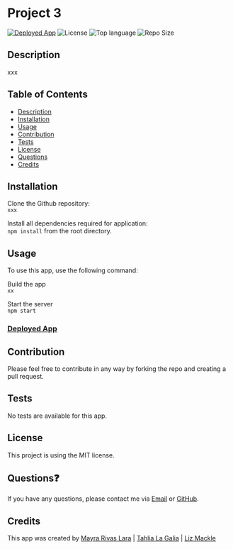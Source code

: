 # Project 3
<a href="">![Deployed App](https://img.shields.io/badge/-Deployed-success?style=for-the-badge)</a> ![License](https://img.shields.io/badge/License-MIT-blue?style=for-the-badge&logo) ![Top language](https://img.shields.io/github/languages/top/lizmackle/Travel-Map?color=yellow&style=for-the-badge&logo) ![Repo Size](https://img.shields.io/github/repo-size/lizmackle/Travel-Map?color=orange&style=for-the-badge)

## Description
xxx

## Table of Contents
  - [Description](#description)
  - [Installation](#installation)
  - [Usage](#usage)
  - [Contribution](#contribution)
  - [Tests](#tests)
  - [License](#license)
  - [Questions](#questions)
  - [Credits](#credits)

## Installation
Clone the Github repository:<br>
`xxx`

Install all dependencies required for application:<br>
`npm install` from the root directory.
  
## Usage
To use this app, use the following command:

Build the app<br>
`xx`

Start the server<br>
`npm start`
  
### [Deployed App]()

## Contribution
Please feel free to contribute in any way by forking the repo and creating a pull request.

## Tests
No tests are available for this app.

## License
This project is using the MIT license.

## Questions❓
If you have any questions, please contact me via [Email](mailto:liz.mackle@outlook.com) or [GitHub](https://github.com/LizMackle).

## Credits
This app was created by [Mayra Rivas Lara](https://github.com/MayraRivasLaray) | [Tahlia La Galia](https://github.com/tahlialg) | [Liz Mackle](https://github.com/LizMackle)